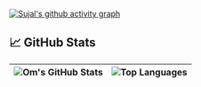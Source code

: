  
[![Sujal's github activity graph](https://github-readme-activity-graph.vercel.app/graph?username=sujalk777&theme=github-compact)](https://github.com/sujalk777/github-readme-activity-graph)



## 📈 GitHub Stats  

| ![Om's GitHub Stats](https://github-readme-stats.vercel.app/api?username=sujalk777name&show_icons=true&theme=radical) | ![Top Languages](https://github-readme-stats.vercel.app/api/top-langs/?username=sujalk777&layout=compact&theme=radical) |
|----------------------------------------------------------------------------------------------------------------------|--------------------------------------------------------------------------------------------------------------------------|

